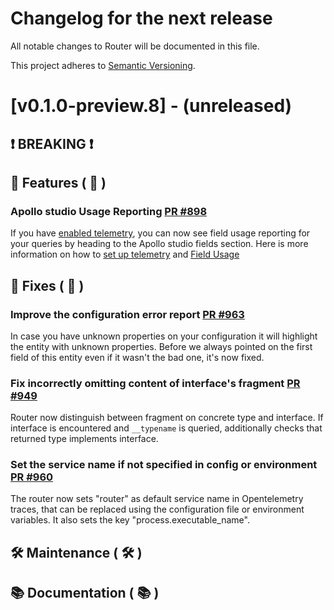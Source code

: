 # Changelog for the next release

All notable changes to Router will be documented in this file.

This project adheres to [Semantic Versioning](https://semver.org/spec/v2.0.0.html).

<!-- <THIS IS AN EXAMPLE, DO NOT REMOVE>

# [x.x.x] (unreleased) - 2022-mm-dd
> Important: X breaking changes below, indicated by **❗ BREAKING ❗**
## ❗ BREAKING ❗
## 🚀 Features ( :rocket: )
## 🐛 Fixes ( :bug: )
## 🛠 Maintenance ( :hammer_and_wrench: )
## 📚 Documentation ( :books: )
## 🐛 Fixes ( :bug: )

## Example section entry format

- **Headline** ([PR #PR_NUMBER](https://github.com/apollographql/router/pull/PR_NUMBER))

  Description! And a link to a [reference](http://url)
-->

# [v0.1.0-preview.8] - (unreleased)
## ❗ BREAKING ❗
## 🚀 Features ( :rocket: )

### Apollo studio Usage Reporting [PR #898](https://github.com/apollographql/router/pull/898)
If you have [enabled telemetry](https://www.apollographql.com/docs/router/configuration/apollo-telemetry#enabling-usage-reporting), you can now see field usage reporting for your queries by heading to the Apollo studio fields section.
Here is more information on how to [set up telemetry](https://www.apollographql.com/docs/studio/metrics/usage-reporting#pushing-metrics-from-apollo-server) and [Field Usage](https://www.apollographql.com/docs/studio/metrics/field-usage)

## 🐛 Fixes ( :bug: )

### Improve the configuration error report [PR #963](https://github.com/apollographql/router/pull/963)
In case you have unknown properties on your configuration it will highlight the entity with unknown properties. Before we always pointed on the first field of this entity even if it wasn't the bad one, it's now fixed.

### Fix incorrectly omitting content of interface's fragment [PR #949](https://github.com/apollographql/router/pull/949)
Router now distinguish between fragment on concrete type and interface.
If interface is encountered and  `__typename` is queried, additionally checks that returned type implements interface.

### Set the service name if not specified in config or environment [PR #960](https://github.com/apollographql/router/pull/960)
The router now sets "router" as default service name in Opentelemetry traces, that can be replaced using the configuration file or environment variables. It also sets the key "process.executable_name".
## 🛠 Maintenance ( :hammer_and_wrench: )
## 📚 Documentation ( :books: )
